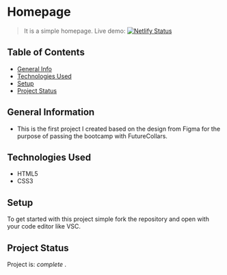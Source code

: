 # Homepage
> It is a simple homepage.
> Live demo: [![Netlify Status](https://api.netlify.com/api/v1/badges/d4d2cd74-076e-4ec6-b270-a07075e0fce5/deploy-status)](https://app.netlify.com/sites/musical-sopapillas-7da77e/deploys)

## Table of Contents
* [General Info](#general-information)
* [Technologies Used](#technologies-used)
* [Setup](#setup)
* [Project Status](#project-status)


## General Information
- This is the first project I created based on the design from Figma for the purpose of passing the bootcamp with FutureCollars.


## Technologies Used
- HTML5
- CSS3


## Setup
To get started with this project simple fork the repository and open with your code editor like VSC.


## Project Status
Project is:  _complete_ .
